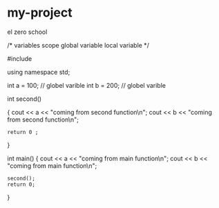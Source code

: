 # my-project
 el zero school

 
/*
variables scope
  global variable
  local variable
  */

#include <iostream>

using namespace std;

int a = 100; // globel varible
int b = 200; // globel varible

int second()

{
    cout << a << "coming from second function\n";
    cout << b << "coming from second function\n";

    return 0 ;
}

int main()
{
    cout << a << "coming from main function\n";
    cout << b << "coming from main function\n";

    second();
    return 0;
}
